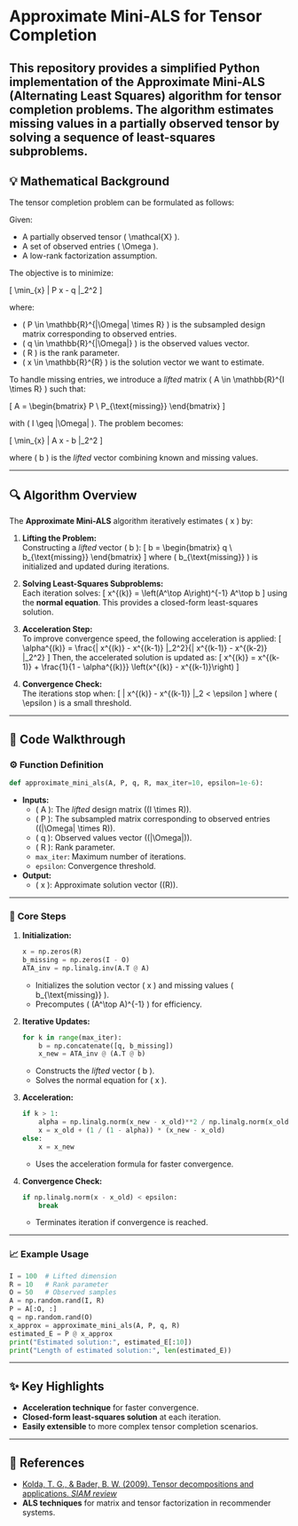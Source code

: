 # Approximate Mini-ALS for Tensor Completion

This repository provides a simplified Python implementation of the **Approximate Mini-ALS (Alternating Least Squares)** algorithm for **tensor completion** problems. The algorithm estimates missing values in a partially observed tensor by solving a sequence of least-squares subproblems.
---

## 💡 **Mathematical Background**

The tensor completion problem can be formulated as follows:

Given:
- A partially observed tensor \( \mathcal{X} \).
- A set of observed entries \( \Omega \).
- A low-rank factorization assumption.

The objective is to minimize:

\[
\min_{x} \| P x - q \|_2^2
\]

where:  
- \( P \in \mathbb{R}^{|\Omega| \times R} \) is the subsampled design matrix corresponding to observed entries.  
- \( q \in \mathbb{R}^{|\Omega|} \) is the observed values vector.  
- \( R \) is the rank parameter.  
- \( x \in \mathbb{R}^{R} \) is the solution vector we want to estimate.

To handle missing entries, we introduce a *lifted* matrix \( A \in \mathbb{R}^{I \times R} \) such that:

\[
A = \begin{bmatrix} P \\ P_{\text{missing}} \end{bmatrix}
\]

with \( I \geq |\Omega| \). The problem becomes:

\[
\min_{x} \| A x - b \|_2^2
\]

where \( b \) is the *lifted* vector combining known and missing values.

---

## 🔍 **Algorithm Overview**

The **Approximate Mini-ALS** algorithm iteratively estimates \( x \) by:

1. **Lifting the Problem:**  
   Constructing a *lifted* vector \( b \):
   \[
   b = \begin{bmatrix} q \\ b_{\text{missing}} \end{bmatrix}
   \]
   where \( b_{\text{missing}} \) is initialized and updated during iterations.

2. **Solving Least-Squares Subproblems:**  
   Each iteration solves:
   \[
   x^{(k)} = \left(A^\top A\right)^{-1} A^\top b
   \]
   using the **normal equation**. This provides a closed-form least-squares solution.

3. **Acceleration Step:**  
   To improve convergence speed, the following acceleration is applied:
   \[
   \alpha^{(k)} = \frac{\| x^{(k)} - x^{(k-1)} \|_2^2}{\| x^{(k-1)} - x^{(k-2)} \|_2^2}
   \]
   Then, the accelerated solution is updated as:
   \[
   x^{(k)} = x^{(k-1)} + \frac{1}{1 - \alpha^{(k)}} \left(x^{(k)} - x^{(k-1)}\right)
   \]

4. **Convergence Check:**  
   The iterations stop when:
   \[
   \| x^{(k)} - x^{(k-1)} \|_2 < \epsilon
   \]
   where \( \epsilon \) is a small threshold.

---

## 🏃 **Code Walkthrough**

### ⚙️ **Function Definition**

```python
def approximate_mini_als(A, P, q, R, max_iter=10, epsilon=1e-6):
```

- **Inputs:**
  - \( A \): The *lifted* design matrix \((I \times R)\).
  - \( P \): The subsampled matrix corresponding to observed entries \((|\Omega| \times R)\).
  - \( q \): Observed values vector \((|\Omega|)\).
  - \( R \): Rank parameter.
  - `max_iter`: Maximum number of iterations.
  - `epsilon`: Convergence threshold.
- **Output:**
  - \( x \): Approximate solution vector \((R)\).

---

### 🔄 **Core Steps**

1. **Initialization:**
   ```python
   x = np.zeros(R)
   b_missing = np.zeros(I - O)
   ATA_inv = np.linalg.inv(A.T @ A)
   ```
   - Initializes the solution vector \( x \) and missing values \( b_{\text{missing}} \).
   - Precomputes \( (A^\top A)^{-1} \) for efficiency.

2. **Iterative Updates:**
   ```python
   for k in range(max_iter):
       b = np.concatenate([q, b_missing])
       x_new = ATA_inv @ (A.T @ b)
   ```
   - Constructs the *lifted* vector \( b \).
   - Solves the normal equation for \( x \).

3. **Acceleration:**
   ```python
   if k > 1:
       alpha = np.linalg.norm(x_new - x_old)**2 / np.linalg.norm(x_old - x_prev)**2
       x = x_old + (1 / (1 - alpha)) * (x_new - x_old)
   else:
       x = x_new
   ```
   - Uses the acceleration formula for faster convergence.

4. **Convergence Check:**
   ```python
   if np.linalg.norm(x - x_old) < epsilon:
       break
   ```
   - Terminates iteration if convergence is reached.

---

### 📈 **Example Usage**

```python
I = 100  # Lifted dimension
R = 10   # Rank parameter
O = 50   # Observed samples
A = np.random.rand(I, R)
P = A[:O, :]
q = np.random.rand(O)
x_approx = approximate_mini_als(A, P, q, R)
estimated_E = P @ x_approx
print("Estimated solution:", estimated_E[:10])
print("Length of estimated solution:", len(estimated_E))
```

---

## ✨ **Key Highlights**

- **Acceleration technique** for faster convergence.  
- **Closed-form least-squares solution** at each iteration.  
- **Easily extensible** to more complex tensor completion scenarios.  

---

## 📜 **References**

- [Kolda, T. G., & Bader, B. W. (2009). Tensor decompositions and applications. *SIAM review*](https://epubs.siam.org/doi/abs/10.1137/07070111X)  
- **ALS techniques** for matrix and tensor factorization in recommender systems.
